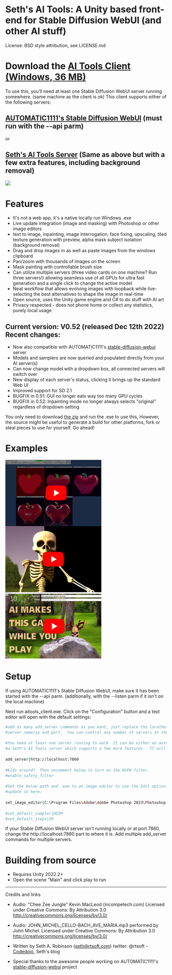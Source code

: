 
# Seth's AI Tools: A Unity based front-end for Stable Diffusion WebUI (and other AI stuff)

License:  BSD style attribution, see LICENSE.md

# Download the [AI Tools Client (Windows, 36 MB)](https://www.rtsoft.com/files/SethsAIToolsWindows.zip)

To use this, you'll need at least one Stable Diffusion WebUI server running somewhere. (same machine as the client is ok) This client supports either of the following servers:

 ##  [AUTOMATIC1111's Stable Diffusion WebUI](https://github.com/AUTOMATIC1111/stable-diffusion-webui) (must run with the --api parm) ##

 or

## [Seth's AI Tools Server](https://github.com/SethRobinson/aitools_server) (Same as above but with a few extra features, including background removal) ##

<p float="left">
<a href="Media/aitools_v050_screenshot2.png"><img align="top" src="Media/aitools_v050_screenshot2.png"></a>
</p>

# Features #

* It's not a web app, it's a native locally run Windows .exe
* Live update integration (image and masking) with Photoshop or other image editors
* text to image, inpainting, image interrogation, face fixing, upscaling, tiled texture generation with preview, alpha mask subject isolation (background removal)
* Drag and drop images in as well as paste images from the windows clipboard
* Pan/zoom with thousands of images on the screen
* Mask painting with controllable brush size
* Can utilize multiple servers (three video cards on one machine? Run three servers!) allowing seamless use of all GPUs for ultra fast generation and a single click to change the active model
* Neat workflow that allows evolving images with loopback while live-selecting the best alternatives to shape the image in real-time
* Open source, uses the Unity game engine and C# to do stuff with AI art
* Privacy respected - does not phone home or collect any statistics, purely local usage

## Current version: **V0.52** (released Dec 12th 2022) Recent changes: ##

* Now also compatible with AUTOMATIC1111's [stable-diffusion-webui](https://github.com/AUTOMATIC1111/stable-diffusion-webui) server
* Models and samplers are now queried and populated directly from your AI server(s)
* Can now change model with a dropdown box, all connected servers will switch over
* New display of each server's status, clicking it brings up the standard Web UI
* Improved support for SD 2.1
* BUGFIX in 0.51: GUI no longer eats way too many GPU cycles
* BUGFIX in 0.52: Inpainting mode no longer always selects "original" regardless of dropdown setting

You only need to download [the zip](https://www.rtsoft.com/files/SethsAIToolsWindows.zip) and run the .exe to use this, However, the source might be useful to generate a build for other platforms, fork or steal pieces to use for yourself.  Go ahead!

# Examples #

<a href="https://www.youtube.com/watch?v=2TB4f8ojKYo"><img align="top" src="Media/apple_youtube_thumbnail.png" width=300></a>
<a href="https://www.youtube.com/watch?v=3PmZ_9QfrE0"><img align="top" src="Media/remove_bg_youtube.png" width=300></a>
<a href="https://www.youtube.com/watch?v=FoYY_90KlyE"><img align="top" src="Media/ai_paintball_youtube.png" width=300></a>
# Setup #

If using AUTOMATIC1111's Stable Diffusion WebUI, make sure it has been started with the --api parm.  (additionally, with the --listen parm if it isn't on the local machine)

Next run aitools_client.exe.  Click on the "Configuration" button and a text editor will open with the default settings:

```bash
#add as many add_server commands as you want, just replace the localhost:7860 part with the
#server name/ip and port.  You can control any number of servers at the same time.

#You need at least one server running to work. It can be either an automatic1111 Stable Diffusion WebUI server or
#a Seth's AI Tools server which supports a few more features.  It will autodetect which kind it is.

add_server|http://localhost:7860

#kids around?  Then uncomment below to turn on the NSFW filter. 
#enable_safety_filter

#Set the below path and .exe to an image editor to use the Edit option. Changed files will auto
#update in here.

set_image_editor|C:\Program Files\Adobe\Adobe Photoshop 2023\Photoshop.exe

#set_default_sampler|DDIM
#set_default_steps|50
```

If your Stable Diffusion WebUI server isn't running locally or at port 7860, change the http://localhost:7860 part to where it is.  Add multiple add_server commands for multiple servers.

# Building from source

* Requires Unity 2022.2+
* Open the scene "Main" and click play to run

---

Credits and links

- Audio: "Chee Zee Jungle"
Kevin MacLeod (incompetech.com)
Licensed under Creative Commons: By Attribution 3.0
http://creativecommons.org/licenses/by/3.0/
- Audio: JOHN_MICHEL_CELLO-BACH_AVE_MARIA.mp3 performed by John Michel. Licensed under Creative Commons: By Attribution 3.0
http://creativecommons.org/licenses/by/3.0/

- Written by Seth A. Robinson (seth@rtsoft.com) twitter: @rtsoft - [Codedojo](https://www.codedojo.com), Seth's blog
- Special thanks to the awesome people working on AUTOMATIC1111's [stable-diffusion-webui](https://github.com/AUTOMATIC1111/stable-diffusion-webui) project